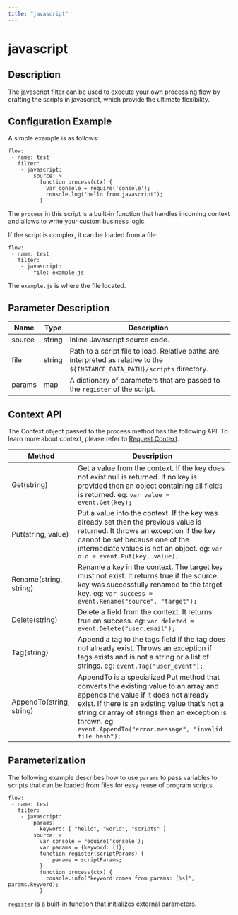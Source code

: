 ```yaml
---
title: "javascript"
---
```


# javascript

## Description

The javascript filter can be used to execute your own processing flow by crafting the scripts in javascript,
which provide the ultimate flexibility.

## Configuration Example

A simple example is as follows:

```
flow:
 - name: test
   filter:
    - javascript:
        source: >
          function process(ctx) {
            var console = require('console');
            console.log("hello from javascript");
          }
```

The `process` in this script is a built-in function that handles incoming context and allows to write your custom business logic.

If the script is complex, it can be loaded from a file:

```
flow:
 - name: test
   filter:
    - javascript:
        file: example.js
```

The `example.js` is where the file located.

## Parameter Description

| Name   | Type   | Description                                                                                                                 |
| ------ | ------ | --------------------------------------------------------------------------------------------------------------------------- |
| source | string | Inline Javascript source code.                                                                                              |
| file   | string | Path to a script file to load. Relative paths are interpreted as relative to the `${INSTANCE_DATA_PATH}/scripts` directory. |
| params | map    | A dictionary of parameters that are passed to the `register` of the script.                                                 |

## Context API

The Context object passed to the process method has the following API. To learn more about context, please refer to [Request Context](../context/).

| Method                   | Description                                                                                                                                                                                                                                                                                          |
| ------------------------ | ---------------------------------------------------------------------------------------------------------------------------------------------------------------------------------------------------------------------------------------------------------------------------------------------------- |
| Get(string)              | Get a value from the context. If the key does not exist null is returned. If no key is provided then an object containing all fields is returned. eg: `var value = event.Get(key);`                                                                                                                  |
| Put(string, value)       | Put a value into the context. If the key was already set then the previous value is returned. It throws an exception if the key cannot be set because one of the intermediate values is not an object. eg: `var old = event.Put(key, value);`                                                        |
| Rename(string, string)   | Rename a key in the context. The target key must not exist. It returns true if the source key was successfully renamed to the target key. eg: `var success = event.Rename("source", "target");`                                                                                                      |
| Delete(string)           | Delete a field from the context. It returns true on success. eg: `var deleted = event.Delete("user.email");`                                                                                                                                                                                         |
| Tag(string)              | Append a tag to the tags field if the tag does not already exist. Throws an exception if tags exists and is not a string or a list of strings. eg: `event.Tag("user_event");`                                                                                                                        |
| AppendTo(string, string) | AppendTo is a specialized Put method that converts the existing value to an array and appends the value if it does not already exist. If there is an existing value that’s not a string or array of strings then an exception is thrown. eg: `event.AppendTo("error.message", "invalid file hash");` |

## Parameterization

The following example describes how to use `params` to pass variables to scripts that can be loaded from files for easy reuse of program scripts.

```
flow:
 - name: test
   filter:
    - javascript:
        params:
          keyword: [ "hello", "world", "scripts" ]
        source: >
          var console = require('console');
          var params = {keyword: []};
          function register(scriptParams) {
              params = scriptParams;
          }
          function process(ctx) {
            console.info("keyword comes from params: [%s]", params.keyword);
          }
```

`register` is a built-in function that initializes external parameters.
